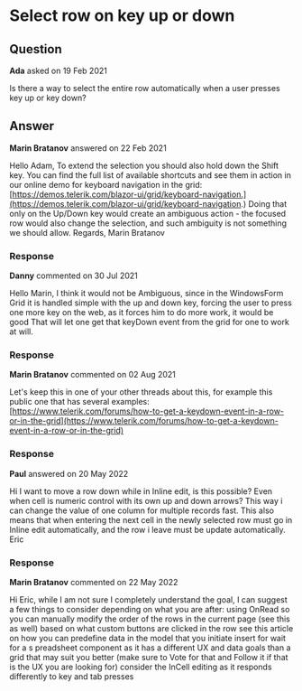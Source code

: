 # Select row on key up or down

## Question

**Ada** asked on 19 Feb 2021

Is there a way to select the entire row automatically when a user presses key up or key down?

## Answer

**Marin Bratanov** answered on 22 Feb 2021

Hello Adam, To extend the selection you should also hold down the Shift key. You can find the full list of available shortcuts and see them in action in our online demo for keyboard navigation in the grid: [https://demos.telerik.com/blazor-ui/grid/keyboard-navigation.](https://demos.telerik.com/blazor-ui/grid/keyboard-navigation.) Doing that only on the Up/Down key would create an ambiguous action - the focused row would also change the selection, and such ambiguity is not something we should allow. Regards, Marin Bratanov

### Response

**Danny** commented on 30 Jul 2021

Hello Marin, I think it would not be Ambiguous, since in the WindowsForm Grid it is handled simple with the up and down key, forcing the user to press one more key on the web, as it forces him to do more work, it would be good That will let one get that keyDown event from the grid for one to work at will.

### Response

**Marin Bratanov** commented on 02 Aug 2021

Let's keep this in one of your other threads about this, for example this public one that has several examples: [https://www.telerik.com/forums/how-to-get-a-keydown-event-in-a-row-or-in-the-grid](https://www.telerik.com/forums/how-to-get-a-keydown-event-in-a-row-or-in-the-grid)

### Response

**Paul** answered on 20 May 2022

Hi I want to move a row down while in Inline edit, is this possible? Even when cell is numeric control with its own up and down arrows? This way i can change the value of one column for multiple records fast. This also means that when entering the next cell in the newly selected row must go in Inline edit automatically, and the row i leave must be update automatically. Eric

### Response

**Marin Bratanov** commented on 22 May 2022

Hi Eric, while I am not sure I completely understand the goal, I can suggest a few things to consider depending on what you are after: using OnRead so you can manually modify the order of the rows in the current page (see this as well) based on what custom buttons are clicked in the row see this article on how you can predefine data in the model that you initiate insert for wait for a s preadsheet component as it has a different UX and data goals than a grid that may suit you better (make sure to Vote for that and Follow it if that is the UX you are looking for) consider the InCell editing as it responds differently to key and tab presses
